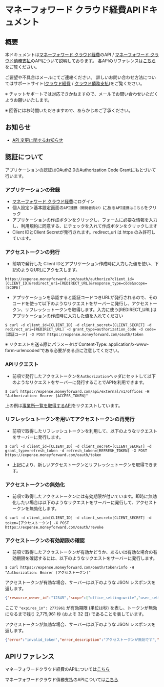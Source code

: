 # マネーフォワード クラウド経費APIドキュメント

## 概要

本ドキュメントは[マネーフォワード クラウド経費](https://biz.moneyforward.com/expense)のAPI / [マネーフォワード クラウド債務支払](https://biz.moneyforward.com/payable)のAPIについて説明しております。
各APIのリファレンスは[こちら](https://expense.moneyforward.com/api/index.html)をご覧ください。

ご要望や不具合はメールにてご連絡ください。
詳しいお問い合わせ方法についてはサポートサイト([クラウド経費](https://biz.moneyforward.com/support/expense/guide/support/sup01.html) / [クラウド債務支払](https://biz.moneyforward.com/support/payable/guide/support/sup01.html))をご覧ください。

※ チャットサポートでは対応できかねますので、メールでお問い合わせいただくようお願いいたします。

※ 回答にはお時間いただきますので、あらかじめご了承ください。

## お知らせ

- [API 変更に関するお知らせ](/news/index.md)

## 認証について

アプリケーションの認証はOAuth2.0のAuthorization Code Grantにもとづいて行います。

### アプリケーションの登録

* [マネーフォワード クラウド経費](https://expense.moneyforward.com/session/new)にログイン
* 個人設定＞基本設定画面の`API連携（開発者向け）`にある`API連携はこちら`をクリック
* アプリケーションの作成ボタンをクリックし、フォームに必要な情報を入力し、利用規約に同意する、にチェックを入れて作成ボタンをクリックします
* Client IDとClient Secretが発行されます。redirect_uri は https のみ許可しています。

### アクセストークンの発行

* 前項で発行した Client IDとアプリケーション作成時に入力した値を使い、下記のようなURLにアクセスします。

```
https://expense.moneyforward.com/oauth/authorize?client_id=[CLIENT_ID]&redirect_uri=[REDIRECT_URL]&response_type=code&scope=[SCOPE]
```

* アプリケーションを承認すると認証コードつきURLが発行されるので、そのコードを使って以下のようなリクエストをサーバーに発行し、アクセストークン、リフレッシュトークンを取得します。入力に使う[REDIRECT_URL]はアプリケーションの作成時に入力した値を入れてください

```
$ curl -d client_id=[CLIENT_ID] -d client_secret=[CLIENT_SECRET] -d redirect_uri=[REDIRECT_URL] -d grant_type=authorization_code -d code=[認証コード] -X POST https://expense.moneyforward.com/oauth/token
```

※ リクエストを送る際にパラメータは'Content-Type: application/x-www-form-urlencoded'である必要がある点に注意してください。

### APIリクエスト

* 前項で発行したアクセストークンを`Authorization`ヘッダにセットして以下のようなリクエストをサーバーに発行することでAPIを利用できます。

```
$ curl https://expense.moneyforward.com/api/external/v1/offices -H "Authorization: Bearer [ACCESS_TOKEN]"
```
上の例は[事業所一覧を取得するAPI](https://expense.moneyforward.com/api/index.html#!/office/find_offices)をリクエストしています。

### リフレッシュトークンを用いてアクセストークンの再発行

* 前項で取得したリフレッシュトークンを利用して、以下のようなリクエストをサーバーに発行します。

```
$ curl -d client_id=[CLIENT_ID] -d client_secret=[CLIENT_SECRET] -d grant_type=refresh_token -d refresh_token=[REFRESH_TOKEN] -X POST https://expense.moneyforward.com/oauth/token
```

* 上記により、新しいアクセストークンとリフレッシュトークンを取得できます。

### アクセストークンの無効化

* 前項で取得したアクセストークンには有効期限が付いています。即時に無効化したい場合は以下のようなリクエストをサーバーに発行して、アクセストークンを無効化します。

```
$ curl -d client_id=[CLIENT_ID] -d client_secret=[CLIENT_SECRET] -d token=[アクセストークン] -X POST https://expense.moneyforward.com/oauth/revoke
```

### アクセストークンの有効期限の確認

* 前項で取得したアクセストークンが有効かどうか、あるいは有効な場合の有効期限を確認するには、以下のようなリクエストをサーバーに発行します。

```
$ curl https://expense.moneyforward.com/oauth/token/info -H "Authorization: Bearer [アクセストークン]"
```

アクセストークンが有効な場合、サーバーは以下のような JSON レスポンスを返します。

```json
{"resource_owner_id":"12345","scope":["office_setting:write","user_setting:write","transaction:write","report:write","account:write","public_resource:read"],"expires_in":2775961,"application":{"uid":"[CLIENT_ID]"},"created_at":1648021265}
```

ここで `"expires_in": 2775961` が有効期限 (単位は秒) を表し、トークンが無効になるまで残り 2,775,961 秒 (およそ 32 日) であることを表しています。

アクセストークンが無効な場合、サーバーは以下のような JSON レスポンスを返します。

```json
{"error":"invalid_token","error_description":"アクセストークンが無効です","state":"unauthorized"}
```

## APIリファレンス

マネーフォワードクラウド経費のAPIについては[こちら](https://expense.moneyforward.com/api/index.html)

マネーフォワードクラウド債務支払のAPIについては[こちら](https://payable.moneyforward.com/api/index.html)
